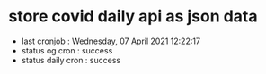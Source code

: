 # store covid daily api as json data

- last cronjob : Wednesday, 07 April 2021 12:22:17
- status og cron : success
- status daily cron : success
      
      